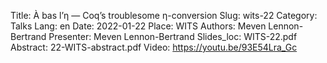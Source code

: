 Title: À bas l’<span style="font-variant:normal">η</span> — Coq’s troublesome <span style="font-variant:normal">η</span>-conversion
Slug: wits-22
Category: Talks
Lang: en
Date: 2022-01-22
Place: WITS
Authors: Meven Lennon-Bertrand
Presenter: Meven Lennon-Bertrand
Slides_loc: WITS-22.pdf
Abstract: 22-WITS-abstract.pdf
Video: https://youtu.be/93E54Lra_Gc